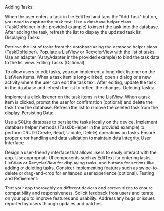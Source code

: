 Adding Tasks:

When the user enters a task in the EditText and taps the "Add Task" button, you need to capture the task text.
Use a database helper class (TaskDbHelper in the provided example) to insert the task into the database.
After adding the task, refresh the list to display the updated task list.
Displaying Tasks:

Retrieve the list of tasks from the database using the database helper class (TaskDbHelper).
Populate a ListView or RecyclerView with the list of tasks.
Use an adapter (ArrayAdapter in the provided example) to bind the task data to the list view.
Editing Tasks (Optional):

To allow users to edit tasks, you can implement a long click listener on the ListView items.
When a task item is long-clicked, open a dialog or a new activity where the user can edit the task text.
After editing, update the task in the database and refresh the list to reflect the changes.
Deleting Tasks:

Implement a click listener on the task items in the ListView.
When a task item is clicked, prompt the user for confirmation (optional) and delete the task from the database.
Refresh the list to remove the deleted task from the display.
Persisting Data:

Use a SQLite database to persist the tasks locally on the device.
Implement database helper methods (TaskDbHelper in the provided example) to perform CRUD (Create, Read, Update, Delete) operations on tasks.
Ensure proper error handling and data validation to maintain data integrity.
User Interface:

Design a user-friendly interface that allows users to easily interact with the app.
Use appropriate UI components such as EditText for entering tasks, ListView or RecyclerView for displaying tasks, and buttons for actions like adding or deleting tasks.
Consider implementing features such as swipe-to-delete or drag-and-drop for enhanced user experience (optional).
Testing and Refinement:

Test your app thoroughly on different devices and screen sizes to ensure compatibility and responsiveness.
Solicit feedback from users and iterate on your app to improve features and usability.
Address any bugs or issues reported by users through updates and patches.

